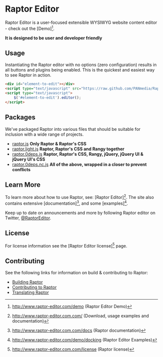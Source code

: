 Raptor Editor
===

Raptor Editor is a user-focused extensible WYSIWYG website content editor - check out the [Demo][^4].

**It is designed to be user and developer friendly**

Usage
---

Instantiating the Raptor editor with no options (zero configuration) results in all buttons and plugins being enabled.
This is the quickest and easiest way to see Raptor in action.

```HTML
<div id="element-to-edit"></div>
<script type="text/javascript" src="https://raw.github.com/PANmedia/Raptor/master/packages/raptor.0deps.js"></script>
<script type="text/javascript">
    $('#element-to-edit').editor();
</script>
```

Packages
---

We've packaged Raptor into various files that should be suitable for inclusion with a wide range of projects.

- [raptor.js](https://raw.github.com/PANmedia/Raptor/master/packages/raptor.js "Only Raptor & Raptor's CSS") **Only Raptor & Raptor's CSS**
- [raptor.light.js](https://raw.github.com/PANmedia/Raptor/master/packages/raptor.light.js "Raptor, Raptor's CSS and Rangy together") **Raptor, Raptor's CSS and Rangy together**
- [raptor.0deps.js](https://raw.github.com/PANmedia/Raptor/master/packages/raptor.0deps.js "Raptor,  Raptor's CSS, Rangy, jQuery, jQuery UI & jQuery UI's CSS") **Raptor,  Raptor's CSS, Rangy, jQuery, jQuery UI & jQuery UI's CSS**
- [raptor.0deps.nc.js](https://raw.github.com/PANmedia/Raptor/master/packages/raptor.0deps.nc.js "All of the above, wrapped in a closer to prevent conflicts") **All of the above, wrapped in a closer to prevent conflicts**

Learn More
---
To learn more about how to use Raptor, see: [Raptor Editor][^1].
The site also contains extensive [documentation][^2], and some [examples][^5].

Keep up to date on announcements and more by following Raptor editor on Twitter, [@RaptorEditor](http://twitter.com/raptoreditor).

License
---
For license information see the  [Raptor Editor license][^3] page.

Contributing
---
See the following links for information on build &amp; contributing to Raptor:

* [Building Raptor](https://github.com/PANmedia/Raptor/wiki/Building)
* [Contributing to Raptor](https://github.com/PANmedia/Raptor/wiki/Contributing-to-Raptor)
* [Translating Raptor](https://github.com/PANmedia/Raptor/wiki/Translating-Raptor)

[^1]: http://www.raptor-editor.com.com/ (Download, usage examples and documentation)
[^2]: http://www.raptor-editor.com.com/docs (Raptor documentation)
[^3]: http://www.raptor-editor.com.com/license (Raptor license)
[^4]: http://www.raptor-editor.com/demo (Raptor Editor Demo)
[^5]: http://www.raptor-editor.com/demo/docking (Raptor Editor Examples)

